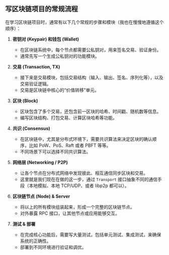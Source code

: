 ## 写区块链项目的常规流程

在学习区块链项目时，通常有以下几个常规的步骤和模块（我也在慢慢地遵循这个顺序）：

1. **密钥对 (Keypair) 和钱包 (Wallet)**

   - 在区块链系统中，每个节点都需要公私钥对，用来签名交易、验证身份。
   - 通常先写一个生成公私钥对的功能模块。

2. **交易 (Transaction, TX)**

   - 接下来是交易模块，包括交易结构（输入、输出、签名、序列化等），以及交易验证逻辑。
   - 交易是区块链中核心的“价值转移”单元。

3. **区块 (Block)**

   - 区块包含了多个交易，还包含前一区块的哈希、时间戳、随机数等信息。
   - 编写区块结构、打包交易、计算区块哈希等功能。

4. **共识 (Consensus)**

   - 在区块链中，尤其是分布式环境下，需要共识算法来决定区块的确认顺序，比如 PoW、PoS、Raft 或者 PBFT 等等。
   - 不同场景下可以选择不同共识算法。

5. **网络层 (Networking / P2P)**

   - 让各个节点在分布式网络中发现彼此、相互通信同步区块和交易。
   - 这里就是我们现在在做的这一步，通过 `Transport` 接口抽象不同的通信手段（本地模拟、本地 TCP/UDP、或者 libp2p 都可以）。

6. **区块链节点 (Node) & Server**

   - 将以上的所有模块组装起来，形成一个完整的区块链节点。
   - 对外暴露 RPC 接口，让其他节点或应用能够交互。

7. **测试 & 部署**
   - 在完成核心功能后，需要写大量测试，包括单元测试、集成测试，来确保系统的正确性。
   - 部署到不同环境进行验证和调优。
